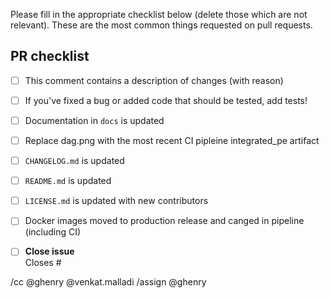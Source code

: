 Please fill in the appropriate checklist below (delete those which are not relevant).
These are the most common things requested on pull requests.

## PR checklist
 - [ ] This comment contains a description of changes (with reason)
 - [ ] If you've fixed a bug or added code that should be tested, add tests!
 - [ ] Documentation in `docs` is updated
 - [ ] Replace dag.png with the most recent CI pipleine integrated_pe artifact
 - [ ] `CHANGELOG.md` is updated
 - [ ] `README.md` is updated
 - [ ] `LICENSE.md` is updated with new contributors
 - [ ] Docker images moved to production release and canged in pipeline (including CI)


* [ ] **Close issue**\
Closes #

/cc @ghenry @venkat.malladi
/assign @ghenry
